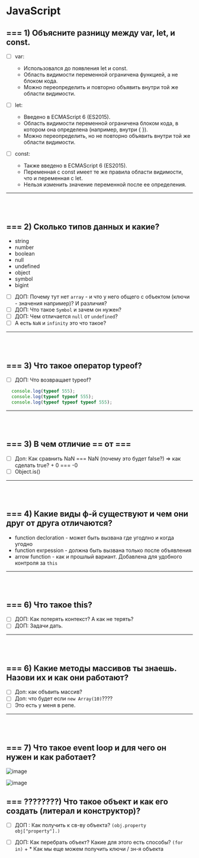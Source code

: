 # JavaScript

<h2>=== 1) Объясните разницу между var, let, и const.</h2>

- [ ] var:
      
    + Использовался до появления let и const.
    + Область видимости переменной ограничена функцией, а не блоком кода.
    + Можно переопределить и повторно объявить внутри той же области видимости.
     
- [ ] let:

    + Введено в ECMAScript 6 (ES2015).
    + Область видимости переменной ограничена блоком кода, в котором она определена (например, внутри { }).
    + Можно переопределить, но не повторно объявить внутри той же области видимости.
     
- [ ] const:

    + Также введено в ECMAScript 6 (ES2015).
    + Переменная с const имеет те же правила области видимости, что и переменная с let.
    + Нельзя изменить значение переменной после ее определения.

<hr>
<br>
<br>

<h2>=== 2) Сколько типов данных и какие?</h2>

  + string
  + number
  + boolean
  + null
  + undefined
  + object
  + symbol
  + bigint

  - [ ] ДОП: Почему тут нет `array` - и что у него общего с объектом (ключи - значения например)? И различия?
  - [ ] ДОП: Что такое `Symbol` и зачем он нужен?
  - [ ] ДОП: Чем отличается `null` от `undefined`?
  - [ ] А есть `NaN` и `infinity` это что такое?

<hr>
<br>
<br>

<h2>=== 3) Что такое оператор typeof? </h2>

  - [ ] ДОП: Что возвращает typeof?

  ```javascript
    console.log(typeof 555);
    console.log(typeof typeof 555);
    console.log(typeof typeof typeof 555);
  ```

<hr>
<br>
<br>

<h2>=== 3) В чем отличие == от === </h2>

- [ ] Доп: Как сравнить NaN === NaN (почему это будет false?) => как сделать true? + 0 === -0
- [ ] Object.is()  

<hr>
<br>
<br>

<h2>=== 4) Какие виды ф-й существуют и чем они друг от друга отличаются? </h2>

+ function decloration - может быть вызвана где угодлно и когда угодно
+ function exrpession - должна быть вызвана только после объявления
+ arrow function - как и прошлый вариант. Добавлена для удобного контроля за `this`

<hr>
<br>
<br>

<h2>=== 6) Что такое this?</h2>

- [ ] ДОП: Как потерять контекст? А как не терять?
- [ ] ДОП: Задачи дать.

<hr>
<br>
<br>

<h2>=== 6) Какие методы массивов ты знаешь. Назови их и как они работают?</h2>

- [ ] Доп: как объвить массив?
- [ ] Доп: что будет если `new Array(10)`????
- [ ] Это есть у меня в репе.

<hr>
<br>
<br>

<h2>=== 7) Что такое event loop и для чего он нужен и как работает? </h2>

![image](https://github.com/acidshotgun/interview/assets/117285472/99d8b315-6050-432f-9d9d-9b6119360cdb)

![image](https://github.com/acidshotgun/interview/assets/117285472/5f68a120-0927-4376-a733-38a2de8d1028)

<h2>=== ????????) Что такое объект и как его создать (литерал и конструктор)? </h2>

- [ ] ДОП : Как получить к св-ву объекта? `(obj.property obj["property"].)`
- [ ] ДОП: Как перебрать объект? Какие для этого есть способы? `(for in)`
      + * Как мы еще можем получить ключи / зн-я объекта



